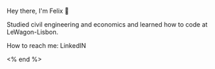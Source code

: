 Hey there, I'm Felix 👋

Studied civil engineering and economics and learned how to code at LeWagon-Lisbon.

How to reach me: LinkedIN

<% end %>
